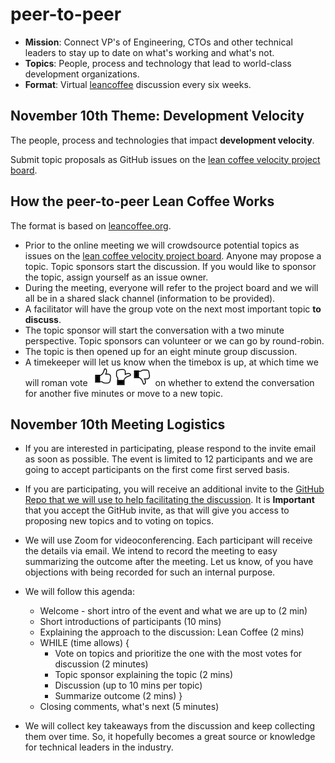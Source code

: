 # peer-to-peer

- **Mission**: Connect VP's of Engineering, CTOs and other technical leaders to stay up to date on what's working and what's not.
- **Topics**: People, process and technology that lead to world-class development organizations.
- **Format**: Virtual [leancoffee](https://leancoffee.org) discussion every six weeks.

## November 10th Theme: Development Velocity

The people, process and technologies that impact **development velocity**.

Submit topic proposals as GitHub issues on the [lean coffee velocity project board](https://github.com/profiq/P2P-Tech-Roundtable/projects/1).

## How the peer-to-peer Lean Coffee Works

The format is based on [leancoffee.org](https://leancoffee.org/).

- Prior to the online meeting we will crowdsource potential topics as issues on the [lean coffee velocity project board](https://github.com/profiq/peer-to-peer/projects/1). Anyone may propose a topic. Topic sponsors start the discussion. If you would like to sponsor the topic, assign yourself as an issue owner.
- During the meeting, everyone will refer to the project board and we will all be in a shared slack channel (information to be provided).
- A facilitator will have the group vote on the next most important topic **to discuss**.
- The topic sponsor will start the conversation with a two minute perspective. Topic sponsors can volunteer or we can go by round-robin.
- The topic is then opened up for an eight minute group discussion.
- A timekeeper will let us know when the timebox is up, at which time we will roman vote ![roman vote](images/roman_vote.png) on whether to extend the conversation for another five minutes or move to a new topic.

## November 10th Meeting Logistics

- If you are interested in participating, please respond to the invite email as soon as possible. The event is limited to 12 participants and we are going to accept participants on the first come first served basis.

- If you are participating, you will receive an additional invite to the [GitHub Repo that we will use to help facilitating the discussion](https://github.com/profiq/peer-to-peer). It is **Important** that you accept the GitHub invite, as that will give you access to proposing new topics and to voting on topics.

- We will use Zoom for videoconferencing. Each participant will receive the details via email. We intend to record the meeting to easy summarizing the outcome after the meeting. Let us know, of you have objections with being recorded for such an internal purpose.

- We will follow this agenda:
    - Welcome - short intro of the event and what we are up to (2 min)
    - Short introductions of participants (10 mins)
    - Explaining the approach to the discussion: Lean Coffee (2 mins)
    - WHILE (time allows) {
        - Vote on topics and prioritize the one with the most votes for discussion (2 minutes)
        - Topic sponsor explaining the topic (2 mins)
        - Discussion (up to 10 mins per topic)
        - Summarize outcome (2 mins)
      }
    - Closing comments, what's next (5 minutes)
    
-  We will collect key takeaways from the discussion and keep collecting them over time. So, it hopefully becomes a great source or knowledge for technical leaders in the industry.

